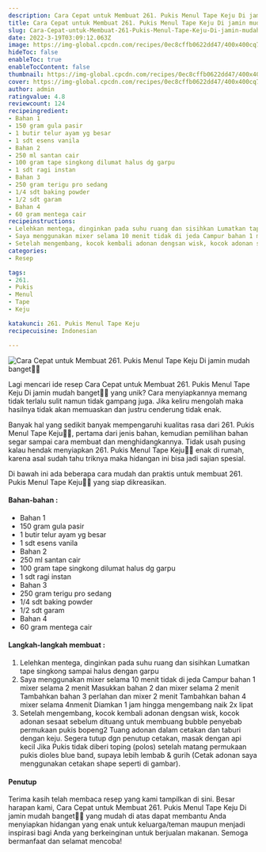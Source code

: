 ```yaml
---
description: Cara Cepat untuk Membuat 261. Pukis Menul Tape Keju Di jamin mudah banget"
title: Cara Cepat untuk Membuat 261. Pukis Menul Tape Keju Di jamin mudah banget
slug: Cara-Cepat-untuk-Membuat-261-Pukis-Menul-Tape-Keju-Di-jamin-mudah-banget
date: 2022-3-19T03:09:12.063Z
image: https://img-global.cpcdn.com/recipes/0ec8cffb0622dd47/400x400cq70/photo.jpg
hideToc: false
enableToc: true
enableTocContent: false
thumbnail: https://img-global.cpcdn.com/recipes/0ec8cffb0622dd47/400x400cq70/photo.jpg
cover: https://img-global.cpcdn.com/recipes/0ec8cffb0622dd47/400x400cq70/photo.jpg
author: admin
ratingvalue: 4.8
reviewcount: 124
recipeingredient:
- Bahan 1
- 150 gram gula pasir
- 1 butir telur ayam yg besar
- 1 sdt esens vanila
- Bahan 2
- 250 ml santan cair
- 100 gram tape singkong dilumat halus dg garpu
- 1 sdt ragi instan
- Bahan 3
- 250 gram terigu pro sedang
- 1/4 sdt baking powder
- 1/2 sdt garam
- Bahan 4
- 60 gram mentega cair
recipeinstructions:
- Lelehkan mentega, dinginkan pada suhu ruang dan sisihkan Lumatkan tape singkong sampai halus dengan garpu
- Saya menggunakan mixer selama 10 menit tidak di jeda Campur bahan 1 mixer selama 2 menit Masukkan bahan 2 dan mixer selama 2 menit Tambahkan bahan 3 perlahan dan mixer 2 menit Tambahkan bahan 4 mixer selama 4nmenit Diamkan 1 jam hingga mengembang naik 2x lipat
- Setelah mengembang, kocok kembali adonan dengsan wisk, kocok adonan sesaat sebelum dituang untuk membuang bubble penyebab permukaan pukis bopeng2 Tuang adonan dalam cetakan dan taburi dengan keju. Segera tutup dgn penutup cetakan, masak dengan api kecil Jika Pukis tidak diberi toping (polos) setelah matang permukaan pukis dioles blue band, supaya lebih lembab & gurih (Cetak adonan saya menggunakan cetakan shape seperti di gambar).
categories:
- Resep

tags:
- 261.
- Pukis
- Menul
- Tape
- Keju

katakunci: 261. Pukis Menul Tape Keju
recipecuisine: Indonesian

---
```


![Cara Cepat untuk Membuat 261. Pukis Menul Tape Keju Di jamin mudah banget👩‍🍳](https://img-global.cpcdn.com/recipes/0ec8cffb0622dd47/400x400cq70/photo.jpg)

Lagi mencari ide resep Cara Cepat untuk Membuat 261. Pukis Menul Tape Keju Di jamin mudah banget👩‍🍳 yang unik? Cara menyiapkannya memang tidak terlalu sulit namun tidak gampang juga. Jika keliru mengolah maka hasilnya tidak akan memuaskan dan justru cenderung tidak enak.

Banyak hal yang sedikit banyak mempengaruhi kualitas rasa dari 261. Pukis Menul Tape Keju👩‍🍳, pertama dari jenis bahan, kemudian pemilihan bahan segar sampai cara membuat dan menghidangkannya. Tidak usah pusing kalau hendak menyiapkan 261. Pukis Menul Tape Keju👩‍🍳 enak di rumah, karena asal sudah tahu triknya maka hidangan ini bisa jadi sajian spesial.

Di bawah ini ada beberapa cara mudah dan praktis untuk membuat 261. Pukis Menul Tape Keju👩‍🍳 yang siap dikreasikan.

<!--inarticleads1-->

#### Bahan-bahan :

- Bahan 1
- 150 gram gula pasir
- 1 butir telur ayam yg besar
- 1 sdt esens vanila
- Bahan 2
- 250 ml santan cair
- 100 gram tape singkong dilumat halus dg garpu
- 1 sdt ragi instan
- Bahan 3
- 250 gram terigu pro sedang
- 1/4 sdt baking powder
- 1/2 sdt garam
- Bahan 4
- 60 gram mentega cair

<!--inarticleads2-->

#### Langkah-langkah membuat :

1. Lelehkan mentega, dinginkan pada suhu ruang dan sisihkan Lumatkan tape singkong sampai halus dengan garpu
1. Saya menggunakan mixer selama 10 menit tidak di jeda Campur bahan 1 mixer selama 2 menit Masukkan bahan 2 dan mixer selama 2 menit Tambahkan bahan 3 perlahan dan mixer 2 menit Tambahkan bahan 4 mixer selama 4nmenit Diamkan 1 jam hingga mengembang naik 2x lipat
1. Setelah mengembang, kocok kembali adonan dengsan wisk, kocok adonan sesaat sebelum dituang untuk membuang bubble penyebab permukaan pukis bopeng2 Tuang adonan dalam cetakan dan taburi dengan keju. Segera tutup dgn penutup cetakan, masak dengan api kecil Jika Pukis tidak diberi toping (polos) setelah matang permukaan pukis dioles blue band, supaya lebih lembab & gurih (Cetak adonan saya menggunakan cetakan shape seperti di gambar).

#### Penutup

Terima kasih telah membaca resep yang kami tampilkan di sini. Besar harapan kami, Cara Cepat untuk Membuat 261. Pukis Menul Tape Keju Di jamin mudah banget👩‍🍳 yang mudah di atas dapat membantu Anda menyiapkan hidangan yang enak untuk keluarga/teman maupun menjadi inspirasi bagi Anda yang berkeinginan untuk berjualan makanan. Semoga bermanfaat dan selamat mencoba!